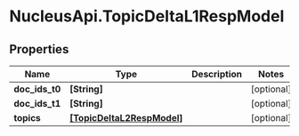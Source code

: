 # NucleusApi.TopicDeltaL1RespModel

## Properties
Name | Type | Description | Notes
------------ | ------------- | ------------- | -------------
**doc_ids_t0** | **[String]** |  | [optional] 
**doc_ids_t1** | **[String]** |  | [optional] 
**topics** | [**[TopicDeltaL2RespModel]**](TopicDeltaL2RespModel.md) |  | [optional] 


